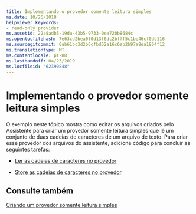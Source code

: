 ```yaml
---
title: Implementando o provedor somente leitura simples
ms.date: 10/26/2018
helpviewer_keywords:
- read-only provider
ms.assetid: 22a8adb5-19da-43b5-9733-0ea72bb8684c
ms.openlocfilehash: 7e63cd2bea0f0d13f6dc2bfff5c1be46cf0de116
ms.sourcegitcommit: 0ab61bc3d2b6cfbd52a16c6ab2b97a8ea1864f12
ms.translationtype: MT
ms.contentlocale: pt-BR
ms.lasthandoff: 04/23/2019
ms.locfileid: "62390848"
---
```

# <a name="implementing-the-simple-read-only-provider"></a>Implementando o provedor somente leitura simples

O exemplo neste tópico mostra como editar os arquivos criados pelo Assistente para criar um provedor somente leitura simples que lê um conjunto de duas cadeias de caracteres de um arquivo de texto. Para criar esse provedor dos arquivos do assistente, adicione código para concluir as seguintes tarefas:

- [Ler as cadeias de caracteres no provedor](../../data/oledb/reading-strings-into-the-ole-db-provider.md)

- [Store as cadeias de caracteres no provedor](../../data/oledb/storing-strings-in-the-ole-db-provider.md)

## <a name="see-also"></a>Consulte também

[Criando um provedor somente leitura simples](../../data/oledb/creating-a-simple-read-only-provider.md)<br/>
